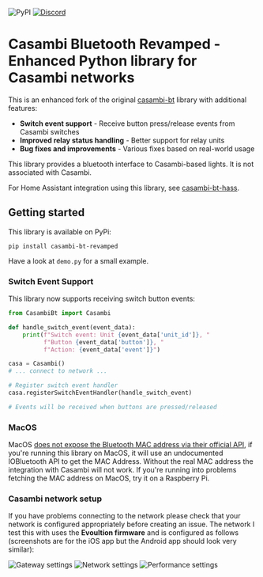 ![PyPI](https://img.shields.io/pypi/v/casambi-bt-revamped)
[![Discord](https://img.shields.io/discord/1186445089317326888)](https://discord.gg/jgZVugfx)

# Casambi Bluetooth Revamped - Enhanced Python library for Casambi networks

This is an enhanced fork of the original [casambi-bt](https://github.com/lkempf/casambi-bt) library with additional features:

- **Switch event support** - Receive button press/release events from Casambi switches
- **Improved relay status handling** - Better support for relay units
- **Bug fixes and improvements** - Various fixes based on real-world usage

This library provides a bluetooth interface to Casambi-based lights. It is not associated with Casambi.

For Home Assistant integration using this library, see [casambi-bt-hass](https://github.com/rankjie/casambi-bt-hass).

## Getting started

This library is available on PyPi:

```
pip install casambi-bt-revamped
```

Have a look at `demo.py` for a small example.

### Switch Event Support

This library now supports receiving switch button events:

```python
from CasambiBt import Casambi

def handle_switch_event(event_data):
    print(f"Switch event: Unit {event_data['unit_id']}, "
          f"Button {event_data['button']}, "
          f"Action: {event_data['event']}")

casa = Casambi()
# ... connect to network ...

# Register switch event handler
casa.registerSwitchEventHandler(handle_switch_event)

# Events will be received when buttons are pressed/released
```

### MacOS

MacOS [does not expose the Bluetooth MAC address via their official API](https://github.com/hbldh/bleak/issues/140),
if you're running this library on MacOS, it will use an undocumented IOBluetooth API to get the MAC Address.
Without the real MAC address the integration with Casambi will not work.
If you're running into problems fetching the MAC address on MacOS, try it on a Raspberry Pi.

### Casambi network setup

If you have problems connecting to the network please check that your network is configured appropriately before creating an issue. The network I test this with uses the **Evoultion firmware** and is configured as follows (screenshots are for the iOS app but the Android app should look very similar):

![Gateway settings](/doc/img/gateway.png)
![Network settings](/doc/img/network.png)
![Performance settings](/doc/img/perf.png)

